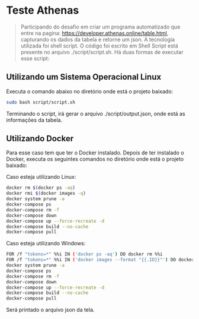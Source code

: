 # Teste Athenas
> Participando do desafio em criar um programa automatizado que entre na pagina: https://developer.athenas.online/table.html, capturando os dados da tabela e retorne um json.  A tecnologia utilizada foi shell script. O código foi escrito em Shell Script está presente no arquivo ./script/script.sh. Há duas formas de executar esse script:




## Utilizando um Sistema Operacional Linux

Executa o comando abaixo no diretório onde está o projeto baixado:

```sh
sudo bash script/script.sh
```

Terminando o script, irá gerar o arquivo ./script/output.json, onde está as informações da tabela.


## Utilizando Docker

Para esse caso tem que ter o Docker instalado. Depois de ter instalado o Docker, executa os seguintes comandos no diretório onde está o projeto baixado:

Caso esteja utilizando Linux:

```sh
docker rm $(docker ps -aq)
docker rmi $(docker images -q)
docker system prune -a
docker-compose ps
docker-compose rm -f
docker-compose down
docker-compose up --force-recreate -d
docker-compose build --no-cache
docker-compose pull
```
Caso esteja utilizando Windows:

```sh
FOR /f "tokens=*" %%i IN ('docker ps -aq') DO docker rm %%i
FOR /f "tokens=*" %%i IN ('docker images --format "{{.ID}}"') DO docker rmi %%i
docker system prune -a
docker-compose ps
docker-compose rm -f
docker-compose down
docker-compose up --force-recreate -d
docker-compose build --no-cache
docker-compose pull
```


Será printado o arquivo json da tela.


